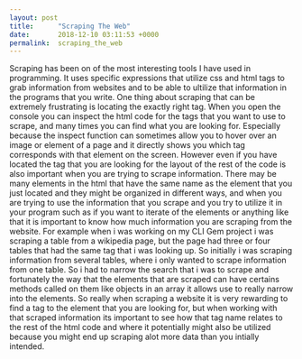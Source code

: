 ```yaml
---
layout: post
title:      "Scraping The Web"
date:       2018-12-10 03:11:53 +0000
permalink:  scraping_the_web
---
```



Scraping has been on of the most interesting tools I have used in programming. It uses specific expressions that utilize css and html tags to grab information from websites and to be able to ultilize that information in the programs that you write. One thing about scraping that can be extremely frustrating is locating the exactly right tag. When you open the console you can inspect the html code for the tags that you want to use to scrape, and many times you can find what you are looking for. Especially because the inspect function can sometimes allow you to hover over an image or element of a page and it directly shows you which tag corresponds with that element on the screen. However even if you have located the tag that you are looking for the layout of the rest of the code is also important when you are trying to scrape information. There may be many elements in the html that have the same name as the element that you just located and they might be organized in different ways, and when you are trying to use the information that you scrape and you try to utilize it in your program such as if you want to iterate of the elements or anything like that it is important to know how much information you are scraping from the website. For example when i was working on my CLI Gem project i was scraping a table from a wikipedia page, but the page had three or four tables that had the same tag that i was looking up. So initially i was scraping information from several tables, where i only wanted to scrape information from one table. So i had to narrow the search that i was to scrape and fortunately the way that the elements that are scraped can have certains methods called on them like objects in an array it allows use to really narrow into the elements. So really when scraping a website it is very rewarding to find a tag to the element that you are looking for, but when working with that scraped information its important to see how that tag name relates to the rest of the html code and where it potentially might also be utilized because you might end up scraping alot more data than you intially intended.
